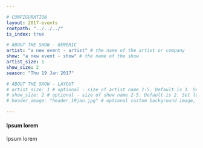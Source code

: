 ```yaml
---

# CONFIGURATION
layout: 2017-events
rootpath: "../../../"
is_index: true

# ABOUT THE SHOW - GENERIC
artist: "a new event - artist" # the name of the artist or company
show: "a new event - show" # the name of the show
artist_size: 1
show_size: 2
season: "Thu 19 Jan 2017"

# ABOUT THE SHOW - LAYOUT
# artist_size: 1 # optional - size of artist name 1-5. Default is 1. Set longer names to lower values
# show_size: 2 # optional - size of show name 2-5. Default is 2. Set longer names to lower values
# header_image: "header_19jan.jpg" # optional custom background image, relative to current page

---
```

#### Ipsum lorem        
Ipsum lorem        
